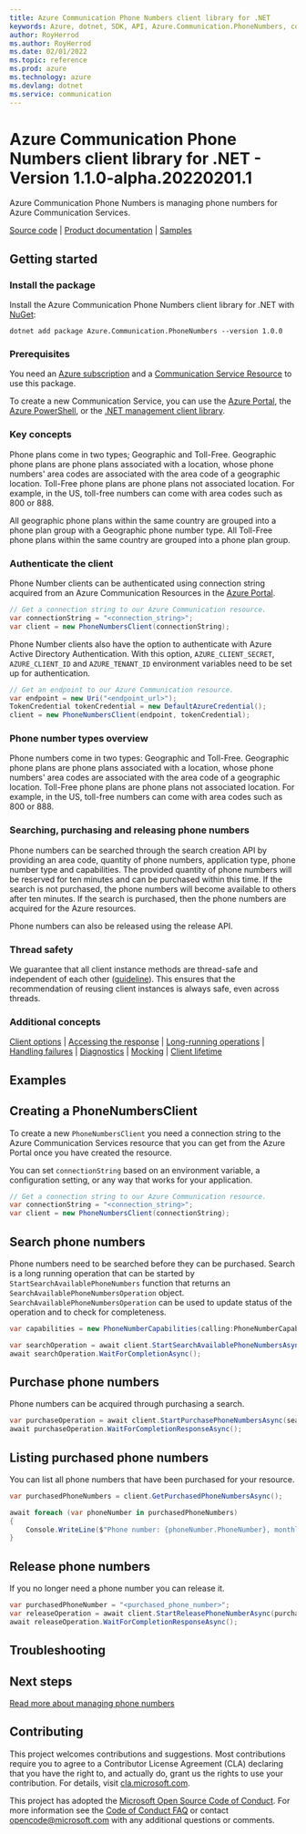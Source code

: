 ```yaml
---
title: Azure Communication Phone Numbers client library for .NET
keywords: Azure, dotnet, SDK, API, Azure.Communication.PhoneNumbers, communication
author: RoyHerrod
ms.author: RoyHerrod
ms.date: 02/01/2022
ms.topic: reference
ms.prod: azure
ms.technology: azure
ms.devlang: dotnet
ms.service: communication
---
```

# Azure Communication Phone Numbers client library for .NET - Version 1.1.0-alpha.20220201.1 


Azure Communication Phone Numbers is managing phone numbers for Azure Communication Services.

[Source code][source] <!--| [Package (NuGet)][package]--> | [Product documentation][product_docs] | [Samples][source_samples]

## Getting started

### Install the package

Install the Azure Communication Phone Numbers client library for .NET with [NuGet][nuget]:

```dotnetcli
dotnet add package Azure.Communication.PhoneNumbers --version 1.0.0
```

### Prerequisites

You need an [Azure subscription][azure_sub] and a [Communication Service Resource][communication_resource_docs] to use this package.

To create a new Communication Service, you can use the [Azure Portal][communication_resource_create_portal], the [Azure PowerShell][communication_resource_create_power_shell], or the [.NET management client library][communication_resource_create_net].

<!--
Here's an example using the Azure CLI:

```Powershell
[To be ADDED]
```
-->

### Key concepts

Phone plans come in two types; Geographic and Toll-Free. Geographic phone plans are phone plans associated with a location, whose phone numbers' area codes are associated with the area code of a geographic location. Toll-Free phone plans are phone plans not associated location. For example, in the US, toll-free numbers can come with area codes such as 800 or 888.

All geographic phone plans within the same country are grouped into a phone plan group with a Geographic phone number type. All Toll-Free phone plans within the same country are grouped into a phone plan group.

### Authenticate the client

Phone Number clients can be authenticated using connection string acquired from an Azure Communication Resources in the [Azure Portal][azure_portal].

```C# Snippet:CreatePhoneNumbersClient
// Get a connection string to our Azure Communication resource.
var connectionString = "<connection_string>";
var client = new PhoneNumbersClient(connectionString);
```

Phone Number clients also have the option to authenticate with Azure Active Directory Authentication. With this option,
`AZURE_CLIENT_SECRET`, `AZURE_CLIENT_ID` and `AZURE_TENANT_ID` environment variables need to be set up for authentication.

```C# Snippet:CreatePhoneNumbersClientWithTokenCredential
// Get an endpoint to our Azure Communication resource.
var endpoint = new Uri("<endpoint_url>");
TokenCredential tokenCredential = new DefaultAzureCredential();
client = new PhoneNumbersClient(endpoint, tokenCredential);
```

### Phone number types overview
Phone numbers come in two types: Geographic and Toll-Free. Geographic phone plans are phone plans associated with a location, whose phone numbers' area codes are associated with the area code of a geographic location. Toll-Free phone plans are phone plans not associated location. For example, in the US, toll-free numbers can come with area codes such as 800 or 888.

### Searching, purchasing and releasing phone numbers

Phone numbers can be searched through the search creation API by providing an area code, quantity of phone numbers, application type, phone number type and capabilities. The provided quantity of phone numbers will be reserved for ten minutes and can be purchased within this time. If the search is not purchased, the phone numbers will become available to others after ten minutes. If the search is purchased, then the phone numbers are acquired for the Azure resources.

Phone numbers can also be released using the release API.

### Thread safety
We guarantee that all client instance methods are thread-safe and independent of each other ([guideline](https://azure.github.io/azure-sdk/dotnet_introduction.html#dotnet-service-methods-thread-safety)). This ensures that the recommendation of reusing client instances is always safe, even across threads.

### Additional concepts
<!-- CLIENT COMMON BAR -->
[Client options](https://github.com/Azure/azure-sdk-for-net/blob/main/sdk/core/Azure.Core/README.md#configuring-service-clients-using-clientoptions) |
[Accessing the response](https://github.com/Azure/azure-sdk-for-net/blob/main/sdk/core/Azure.Core/README.md#accessing-http-response-details-using-responset) |
[Long-running operations](https://github.com/Azure/azure-sdk-for-net/blob/main/sdk/core/Azure.Core/README.md#consuming-long-running-operations-using-operationt) |
[Handling failures](https://github.com/Azure/azure-sdk-for-net/blob/main/sdk/core/Azure.Core/README.md#reporting-errors-requestfailedexception) |
[Diagnostics](https://github.com/Azure/azure-sdk-for-net/blob/main/sdk/core/Azure.Core/samples/Diagnostics.md) |
[Mocking](https://github.com/Azure/azure-sdk-for-net/blob/main/sdk/core/Azure.Core/README.md#mocking) |
[Client lifetime](https://devblogs.microsoft.com/azure-sdk/lifetime-management-and-thread-safety-guarantees-of-azure-sdk-net-clients/)
<!-- CLIENT COMMON BAR -->

## Examples


## Creating a PhoneNumbersClient

To create a new `PhoneNumbersClient` you need a connection string to the Azure Communication Services resource that you can get from the Azure Portal once you have created the resource.

You can set `connectionString` based on an environment variable, a configuration setting, or any way that works for your application.

```C# Snippet:CreatePhoneNumbersClient
// Get a connection string to our Azure Communication resource.
var connectionString = "<connection_string>";
var client = new PhoneNumbersClient(connectionString);
```

## Search phone numbers

Phone numbers need to be searched before they can be purchased. Search is a long running operation that can be started by `StartSearchAvailablePhoneNumbers` function that returns an `SearchAvailablePhoneNumbersOperation` object. `SearchAvailablePhoneNumbersOperation` can be used to update status of the operation and to check for completeness.

```C# Snippet:SearchPhoneNumbersAsync
var capabilities = new PhoneNumberCapabilities(calling:PhoneNumberCapabilityType.None, sms:PhoneNumberCapabilityType.Outbound);

var searchOperation = await client.StartSearchAvailablePhoneNumbersAsync(countryCode, PhoneNumberType.TollFree, PhoneNumberAssignmentType.Application, capabilities);
await searchOperation.WaitForCompletionAsync();
```

## Purchase phone numbers

Phone numbers can be acquired through purchasing a search.

```C# Snippet:StartPurchaseSearchAsync
var purchaseOperation = await client.StartPurchasePhoneNumbersAsync(searchOperation.Value.SearchId);
await purchaseOperation.WaitForCompletionResponseAsync();
```

## Listing purchased phone numbers

You can list all phone numbers that have been purchased for your resource.

```C# Snippet:GetPurchasedPhoneNumbersAsync
var purchasedPhoneNumbers = client.GetPurchasedPhoneNumbersAsync();

await foreach (var phoneNumber in purchasedPhoneNumbers)
{
    Console.WriteLine($"Phone number: {phoneNumber.PhoneNumber}, monthly cost: {phoneNumber.Cost}");
}
```

## Release phone numbers

If you no longer need a phone number you can release it.

```C# Snippet:ReleasePhoneNumbersAsync
var purchasedPhoneNumber = "<purchased_phone_number>";
var releaseOperation = await client.StartReleasePhoneNumberAsync(purchasedPhoneNumber);
await releaseOperation.WaitForCompletionResponseAsync();
```

## Troubleshooting

## Next steps

[Read more about managing phone numbers][phone_numbers]

## Contributing

This project welcomes contributions and suggestions. Most contributions require you to agree to a Contributor License Agreement (CLA) declaring that you have the right to, and actually do, grant us the rights to use your contribution. For details, visit [cla.microsoft.com][cla].

This project has adopted the [Microsoft Open Source Code of Conduct][coc]. For more information see the [Code of Conduct FAQ][coc_faq] or contact [opencode@microsoft.com][coc_contact] with any additional questions or comments.

<!-- LINKS -->

[azure_sub]: https://azure.microsoft.com/free/dotnet/
[azure_portal]: https://portal.azure.com
[source]: https://github.com/Azure/azure-sdk-for-net/tree/main/sdk/communication/Azure.Communication.PhoneNumbers/src
[source_samples]: https://github.com/Azure/azure-sdk-for-net/blob/main/sdk/communication/Azure.Communication.PhoneNumbers/samples
[cla]: https://cla.microsoft.com
[coc]: https://opensource.microsoft.com/codeofconduct/
[coc_faq]: https://opensource.microsoft.com/codeofconduct/faq/
[coc_contact]: mailto:opencode@microsoft.com
<!--[package]: https://www.nuget.org/packages/Azure.Communication.PhoneNumbers-->
[phone_numbers]: https://docs.microsoft.com/azure/communication-services/quickstarts/telephony/get-phone-number?pivots=platform-azp
[product_docs]: https://docs.microsoft.com/azure/communication-services/overview
[nuget]: https://www.nuget.org/
[communication_resource_docs]: https://docs.microsoft.com/azure/communication-services/quickstarts/create-communication-resource?tabs=windows&pivots=platform-azp
[communication_resource_create_portal]: https://docs.microsoft.com/azure/communication-services/quickstarts/create-communication-resource?tabs=windows&pivots=platform-azp
[communication_resource_create_power_shell]: https://docs.microsoft.com/powershell/module/az.communication/new-azcommunicationservice
[communication_resource_create_net]: https://docs.microsoft.com/azure/communication-services/quickstarts/create-communication-resource?tabs=windows&pivots=platform-net

